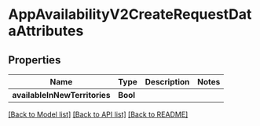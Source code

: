 # AppAvailabilityV2CreateRequestDataAttributes

## Properties
Name | Type | Description | Notes
------------ | ------------- | ------------- | -------------
**availableInNewTerritories** | **Bool** |  | 

[[Back to Model list]](../README.md#documentation-for-models) [[Back to API list]](../README.md#documentation-for-api-endpoints) [[Back to README]](../README.md)


